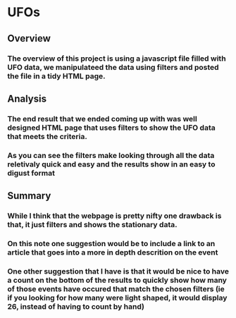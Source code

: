 # UFOs
## Overview
### The overview of this project is using a javascript file filled with UFO data, we manipulateed the data using filters and posted the file in a tidy HTML page. 
## Analysis
### The end result that we ended coming up with was well designed HTML page that uses filters to show the UFO data that meets the criteria.  


### As you can see the filters make looking through all the data reletivaly quick and easy and the results show in an easy to digust format


## Summary 
### While I think that the webpage is pretty nifty one drawback is that, it just filters and shows the stationary data.
### On this note one suggestion would be to include a link to an article that goes into a more in depth descrition on the event
### One other suggestion that I have is that it would be nice to have a count on the bottom of the results to quickly show how many of those events have occured that match the chosen filters (ie if you looking for how many were light shaped, it would display 26, instead of having to count by hand)